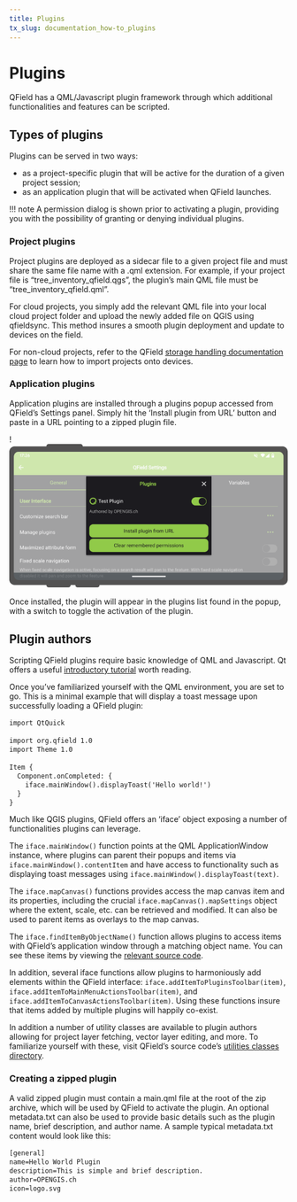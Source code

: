 ```yaml
---
title: Plugins
tx_slug: documentation_how-to_plugins
---
```


# Plugins

QField has a QML/Javascript plugin framework through which additional functionalities and
features can be scripted.

## Types of plugins

Plugins can be served in two ways:

- as a project-specific plugin that will be active for the duration of a given project session;
- as an application plugin that will be activated when QField launches.

!!! note
    A permission dialog is shown prior to activating a plugin, providing you with the possibility
    of granting or denying individual plugins.

### Project plugins

Project plugins are deployed as a sidecar file to a given project file and must share the same
file name with a .qml extension. For example, if your project file is “tree_inventory_qfield.qgs”,
the plugin’s main QML file must be “tree_inventory_qfield.qml”.

For cloud projects, you simply add the relevant QML file into your local cloud project folder
and upload the newly added file on QGIS using qfieldsync. This method insures a smooth plugin
deployment and update to devices on the field.

For non-cloud projects, refer to the QField [storage handling documentation page](../get-started/storage.md)
to learn how to import projects onto devices.

### Application plugins

Application plugins are installed through a plugins popup accessed from QField’s Settings
panel. Simply hit the ‘Install plugin from URL’ button and paste in a URL pointing to a
zipped plugin file.

!![](../assets/images/application-plugins.png)

Once installed, the plugin will appear in the plugins list found in the popup, with a switch
to toggle the activation of the plugin.

## Plugin authors

Scripting QField plugins require basic knowledge of QML and Javascript. Qt offers a
useful [introductory tutorial](https://doc.qt.io/qt-6/qml-tutorial.html) worth reading.

Once you’ve familiarized yourself with the QML environment, you are set to go. This is a minimal
example that will display a toast message upon successfully loading a QField plugin:

```
import QtQuick

import org.qfield 1.0
import Theme 1.0

Item {
  Component.onCompleted: {
    iface.mainWindow().displayToast('Hello world!')
  }
}
```

Much like QGIS plugins, QField offers an ‘iface’ object exposing a number of functionalities
plugins can leverage.

The `iface.mainWindow()` function points at the QML ApplicationWindow instance, where plugins
can parent their popups and items via `iface.mainWindow().contentItem` and have access to
functionality such as displaying toast messages using `iface.mainWindow().displayToast(text)`.

The `iface.mapCanvas()` functions provides access the map canvas item and its properties,
including the crucial `iface.mapCanvas().mapSettings` object where the extent, scale, etc. can be retrieved and modified.
It can also be used to parent items as overlays to the map canvas.

The `iface.findItemByObjectName()` function allows plugins to access items with QField’s
application window through a matching object name. You can see these items by viewing
the [relevant source code](https://github.com/opengisch/QField/blob/master/src/qml/qgismobileapp.qml).

In addition, several iface functions allow plugins to harmoniously add elements within the
QField interface: `iface.addItemToPluginsToolbar(item)`, `iface.addItemToMainMenuActionsToolbar(item)`,
and `iface.addItemToCanvasActionsToolbar(item)`. Using these functions insure that items added
by multiple plugins will happily co-exist.

In addition a number of utility classes are available to plugin authors allowing for project
layer fetching, vector layer editing, and more. To familiarize yourself with these, visit
QField’s source code’s [utilities classes directory](https://github.com/opengisch/QField/tree/master/src/core/utils).

### Creating a zipped plugin

A valid zipped plugin must contain a main.qml file at the root of the zip archive, which
will be used by QField to activate the plugin. An optional metadata.txt can also be used
to provide basic details such as the plugin name, brief description, and author name.
A sample typical metadata.txt content would look like this:

```
[general]
name=Hello World Plugin
description=This is simple and brief description.
author=OPENGIS.ch
icon=logo.svg
```
